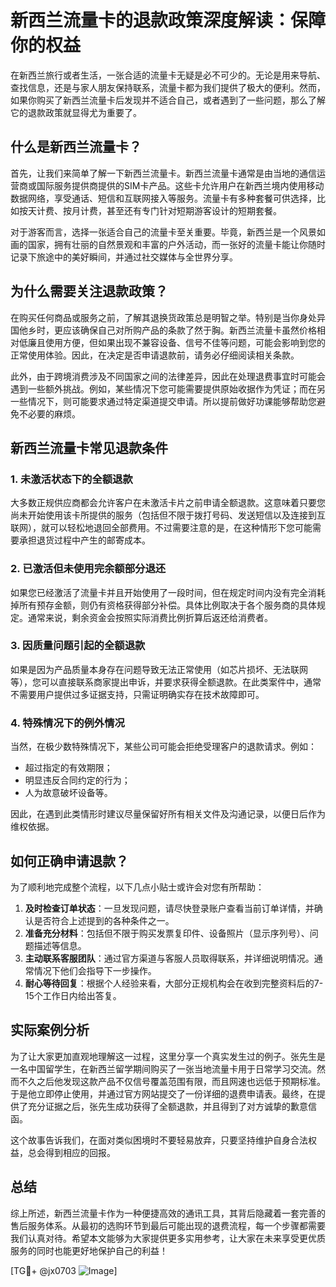 # 新西兰流量卡的退款政策深度解读：保障你的权益

在新西兰旅行或者生活，一张合适的流量卡无疑是必不可少的。无论是用来导航、查找信息，还是与家人朋友保持联系，流量卡都为我们提供了极大的便利。然而，如果你购买了新西兰流量卡后发现并不适合自己，或者遇到了一些问题，那么了解它的退款政策就显得尤为重要了。

## 什么是新西兰流量卡？

首先，让我们来简单了解一下新西兰流量卡。新西兰流量卡通常是由当地的通信运营商或国际服务提供商提供的SIM卡产品。这些卡允许用户在新西兰境内使用移动数据网络，享受通话、短信和互联网接入等服务。流量卡有多种套餐可供选择，比如按天计费、按月计费，甚至还有专门针对短期游客设计的短期套餐。

对于游客而言，选择一张适合自己的流量卡至关重要。毕竟，新西兰是一个风景如画的国家，拥有壮丽的自然景观和丰富的户外活动，而一张好的流量卡能让你随时记录下旅途中的美好瞬间，并通过社交媒体与全世界分享。

## 为什么需要关注退款政策？

在购买任何商品或服务之前，了解其退换货政策总是明智之举。特别是当你身处异国他乡时，更应该确保自己对所购产品的条款了然于胸。新西兰流量卡虽然价格相对低廉且使用方便，但如果出现不兼容设备、信号不佳等问题，可能会影响到您的正常使用体验。因此，在决定是否申请退款前，请务必仔细阅读相关条款。

此外，由于跨境消费涉及不同国家之间的法律差异，因此在处理退费事宜时可能会遇到一些额外挑战。例如，某些情况下您可能需要提供原始收据作为凭证；而在另一些情况下，则可能要求通过特定渠道提交申请。所以提前做好功课能够帮助您避免不必要的麻烦。

## 新西兰流量卡常见退款条件

### 1. 未激活状态下的全额退款
大多数正规供应商都会允许客户在未激活卡片之前申请全额退款。这意味着只要您尚未开始使用该卡所提供的服务（包括但不限于拨打号码、发送短信以及连接到互联网），就可以轻松地退回全部费用。不过需要注意的是，在这种情形下您可能需要承担退货过程中产生的邮寄成本。

### 2. 已激活但未使用完余额部分退还
如果您已经激活了流量卡并且开始使用了一段时间，但在规定时间内没有完全消耗掉所有预存金额，则仍有资格获得部分补偿。具体比例取决于各个服务商的具体规定。通常来说，剩余资金会按照实际消费比例折算后返还给消费者。

### 3. 因质量问题引起的全额退款
如果是因为产品质量本身存在问题导致无法正常使用（如芯片损坏、无法联网等），您可以直接联系商家提出申诉，并要求获得全额退款。在此类案件中，通常不需要用户提供过多证据支持，只需证明确实存在技术故障即可。

### 4. 特殊情况下的例外情况
当然，在极少数特殊情况下，某些公司可能会拒绝受理客户的退款请求。例如：
- 超过指定的有效期限；
- 明显违反合同约定的行为；
- 人为故意破坏设备等。

因此，在遇到此类情形时建议尽量保留好所有相关文件及沟通记录，以便日后作为维权依据。

## 如何正确申请退款？

为了顺利地完成整个流程，以下几点小贴士或许会对您有所帮助：

1. **及时检查订单状态**：一旦发现问题，请尽快登录账户查看当前订单详情，并确认是否符合上述提到的各种条件之一。
2. **准备充分材料**：包括但不限于购买发票复印件、设备照片（显示序列号）、问题描述等信息。
3. **主动联系客服团队**：通过官方渠道与客服人员取得联系，并详细说明情况。通常情况下他们会指导下一步操作。
4. **耐心等待回复**：根据个人经验来看，大部分正规机构会在收到完整资料后的7-15个工作日内给出答复。

## 实际案例分析

为了让大家更加直观地理解这一过程，这里分享一个真实发生过的例子。张先生是一名中国留学生，在新西兰留学期间购买了一张当地流量卡用于日常学习交流。然而不久之后他发现这款产品不仅信号覆盖范围有限，而且网速也远低于预期标准。于是他立即停止使用，并通过官方网站提交了一份详细的退费申请表。最终，在提供了充分证据之后，张先生成功获得了全额退款，并且得到了对方诚挚的歉意信函。

这个故事告诉我们，在面对类似困境时不要轻易放弃，只要坚持维护自身合法权益，总会得到相应的回报。

## 总结

综上所述，新西兰流量卡作为一种便捷高效的通讯工具，其背后隐藏着一套完善的售后服务体系。从最初的选购环节到最后可能出现的退费流程，每一个步骤都需要我们认真对待。希望本文能够为大家提供更多实用参考，让大家在未来享受更优质服务的同时也能更好地保护自己的利益！

[TG💪+ @jx0703 ![Image](https://github.com/user-attachments/assets/dbca1d08-cadb-493c-b0ec-ad6f7a83f270)]